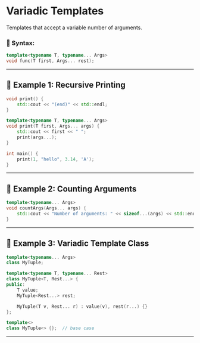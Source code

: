 #  Variadic Templates

Templates that accept a variable number of arguments.

### 🔹 Syntax:

```cpp
template<typename T, typename... Args>
void func(T first, Args... rest);
```

---

## 🧪 Example 1: Recursive Printing

```cpp
void print() {
    std::cout << "(end)" << std::endl;
}

template<typename T, typename... Args>
void print(T first, Args... args) {
    std::cout << first << " ";
    print(args...);
}

int main() {
    print(1, "hello", 3.14, 'A');
}
```

---

## 🧪 Example 2: Counting Arguments

```cpp
template<typename... Args>
void countArgs(Args... args) {
    std::cout << "Number of arguments: " << sizeof...(args) << std::endl;
}
```

---

## 🧪 Example 3: Variadic Template Class

```cpp
template<typename... Args>
class MyTuple;

template<typename T, typename... Rest>
class MyTuple<T, Rest...> {
public:
    T value;
    MyTuple<Rest...> rest;

    MyTuple(T v, Rest... r) : value(v), rest(r...) {}
};

template<>
class MyTuple<> {};  // base case
```

---

